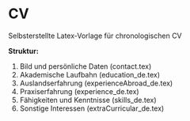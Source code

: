 # CV

Selbsterstellte Latex-Vorlage für chronologischen CV


**Struktur:**

  1. Bild und persönliche Daten    (contact.tex)
  2. Akademische Laufbahn          (education_de.tex)
  3. Auslandserfahrung             (experienceAbroad_de.tex)
  4. Praxiserfahrung               (experience_de.tex)
  5. Fähigkeiten und Kenntnisse    (skills_de.tex)
  6. Sonstige Interessen           (extraCurricular_de.tex)
